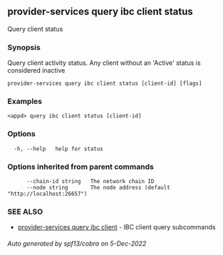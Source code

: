 ## provider-services query ibc client status

Query client status

### Synopsis

Query client activity status. Any client without an 'Active' status is considered inactive

```
provider-services query ibc client status [client-id] [flags]
```

### Examples

```
<appd> query ibc client status [client-id]
```

### Options

```
  -h, --help   help for status
```

### Options inherited from parent commands

```
      --chain-id string   The network chain ID
      --node string       The node address (default "http://localhost:26657")
```

### SEE ALSO

* [provider-services query ibc client](provider-services_query_ibc_client.md)	 - IBC client query subcommands

###### Auto generated by spf13/cobra on 5-Dec-2022
